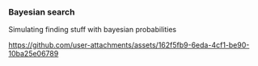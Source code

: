 ### Bayesian search

Simulating finding stuff with bayesian probabilities


https://github.com/user-attachments/assets/162f5fb9-6eda-4cf1-be90-10ba25e06789

